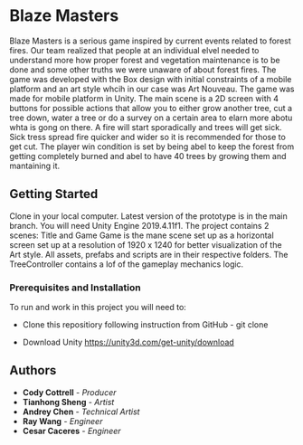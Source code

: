 # Blaze Masters

Blaze Masters is a serious game inspired by current events related to forest fires. Our team realized that people at an individual elvel needed to understand more how proper forest and vegetation maintenance is to be done and some other truths we were unaware of about forest fires. 
The game was developed with the Box design with initial constraints of a mobile platform and an art style whcih in our case was Art Nouveau.
The game was made for mobile platform in Unity. The main scene is a 2D screen with 4 buttons for possible actions that allow you to either grow another tree, cut a tree down, water a tree or do a survey on a certain area to elarn more abotu whta is gong on there. A fire will start sporadically and trees will get sick. Sick tress spread fire quicker and wider so it is recommended for those to get cut. The player win condition is set by being abel to keep the forest from getting completely burned and abel to have 40 trees by growing them and mantaining it. 

## Getting Started
Clone in your local computer. Latest version of the prototype is in the main branch.
You will need Unity Engine 2019.4.11f1.
The project contains 2 scenes: Title and Game
Game is the mane scene set up as a horizontal screen set up at a resolution of 1920 x 1240 for better visualization of the Art style. 
All assets, prefabs and scripts are in their respective folders. The TreeController contains a lof of the gameplay mechanics logic. 


### Prerequisites and Installation 

To run and work in this project you will need to:

  * Clone this repositiory following instruction from GitHub - git clone <repository link>

  * Download Unity https://unity3d.com/get-unity/download

## Authors

* **Cody Cottrell** - *Producer* 
* **Tianhong Sheng**  - *Artist* 
* **Andrey Chen**  - *Technical Artist* 
* **Ray Wang**  - *Engineer* 
* **Cesar Caceres** - *Engineer* 
